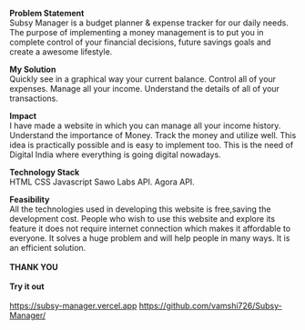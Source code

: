 <strong>Problem Statement</strong>
<br>
Subsy Manager is a budget planner & expense tracker for our daily needs. The purpose of implementing a money management is to put you in complete control of your financial decisions, future savings goals and create a awesome lifestyle.

<strong>My Solution</strong>
<br>
Quickly see in a graphical way your current balance. Control all of your expenses. Manage all your income. Understand the details of all of your transactions.

<strong>Impact</strong>
<br>
I have made a website in which you can manage all your income history. Understand the importance of Money. Track the money and utilize well. This idea is practically possible and is easy to implement too. This is the need of Digital India where everything is going digital nowadays.

<strong>Technology Stack</strong>
<br>
HTML CSS Javascript Sawo Labs API. Agora API.

<strong>Feasibility</strong>
<br>
All the technologies used in developing this website is free,saving the development cost. People who wish to use this website and explore its feature it does not require internet connection which makes it affordable to everyone. It solves a huge problem and will help people in many ways. It is an efficient solution.
<br>
<br>
<strong>THANK YOU</strong>
<br>
<br>
<strong>Try it out</strong>
<br>
<br>
 https://subsy-manager.vercel.app
 https://github.com/vamshi726/Subsy-Manager/
